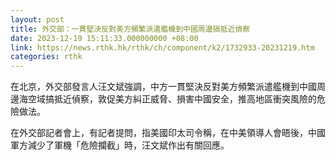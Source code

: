 ```yaml
---
layout: post
title: 外交部：一貫堅決反對美方頻繁派遣艦機到中國周邊搞抵近偵察
date: 2023-12-19 15:11:33.000000000 +08:00
link: https://news.rthk.hk/rthk/ch/component/k2/1732933-20231219.htm
categories: rthk
---
```


在北京，外交部發言人汪文斌強調，中方一貫堅決反對美方頻繁派遣艦機到中國周邊海空域搞抵近偵察，敦促美方糾正威脅、損害中國安全，推高地區衝突風險的危險做法。

在外交部記者會上，有記者提問，指美國印太司令稱，在中美領導人會晤後，中國軍方減少了軍機「危險攔截」時，汪文斌作出有關回應。
